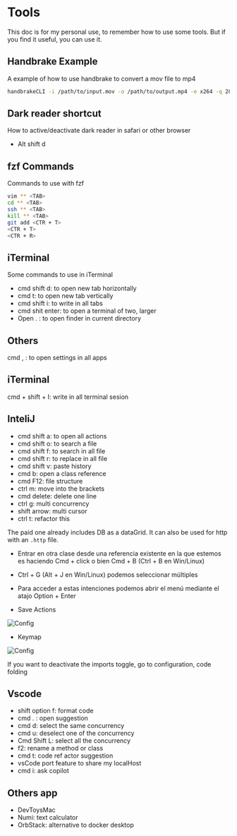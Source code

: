 # Tools

This doc is for my personal use, to remember how to use some tools. But if you find it useful, you can use it.

## Handbrake Example

A example of how to use handbrake to convert a mov file to mp4

```bash
handbrakeCLI -i /path/to/input.mov -o /path/to/output.mp4 -e x264 -q 28 -r 15 -B 64 -X 1280 -O
```

## Dark reader shortcut

How to active/deactivate dark reader in safari or other browser

- Alt shift d

## fzf Commands

Commands to use with fzf

```bash
vim ** <TAB>
cd ** <TAB>
ssh ** <TAB>
kill ** <TAB>
git add <CTR + T>
<CTR + T>
<CTR + R>
```

## iTerminal

Some commands to use in iTerminal

- cmd shift d: to open new tab horizontally
- cmd t: to open new tab vertically
- cmd shift i: to write in all tabs
- cmd shit enter: to open a terminal of two, larger
- Open . : to open finder in current directory

## Others

cmd , : to open settings in all apps

## iTerminal

cmd + shift + I: write in all terminal sesion 

## InteliJ

- cmd shift a: to open all actions
- cmd shift o: to search a file
- cmd shift f: to search in all file
- cmd shift r: to replace in all file
- cmd shift v: paste history
- cmd b: open a class reference
- cmd F12: file structure
- ctrl m: move into the brackets
- cmd delete: delete one line
- ctrl g: multi concurrency
- shift arrow: multi cursor
- ctrl t: refactor this

The paid one already includes DB as a dataGrid. It can also be used for http with an `.http` file.

- Entrar en otra clase desde una referencia existente en la que estemos es haciendo Cmd + click o bien Cmd + B (Ctrl + B en Win/Linux)

- Ctrl + G (Alt + J en Win/Linux) podemos seleccionar múltiples

- Para acceder a estas intenciones podemos abrir el menú mediante el atajo Option + Enter

- Save Actions

![Config](https://i.ibb.co/B3DDv0M/Screenshot-2024-01-06-at-2-04-17-PM.png)

- Keymap

![Config](https://i.ibb.co/dKdFMNQ/Screenshot-2024-01-08-at-10-10-46-AM.png)

If you want to deactivate the imports toggle, go to configuration, code folding

## Vscode

- shift option f: format code
- cmd . : open suggestion
- cmd d: select the same concurrency
- cmd u: deselect one of the concurrency
- Cmd Shift L: select all the concurrency
- f2: rename a method or class
- cmd t: code ref actor suggestion
- vsCode port feature to share my localHost
- cmd i: ask copilot

## Others app

- DevToysMac
- Numi: text calculator
- OrbStack: alternative to docker desktop
